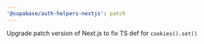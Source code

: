 ```yaml
---
'@supabase/auth-helpers-nextjs': patch
---
```


Upgrade patch version of Next.js to fix TS def for `cookies().set()`
